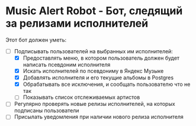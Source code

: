 # Music Alert Robot - Бот, следящий за релизами исполнителей
Этот бот должен уметь:
- [ ] Подписывать пользователей на выбранных им исполнителей:
  - [x] Предоставлять меню, в котором пользователь должен будет написать псевдоним исполнителя
  - [x] Искать исполнителей по псевдониму в Яндекс Музыке
  - [x] Добавлять исполнителя и его текущие альбомы в Postgres
  - [x] Обрабатывать все исключения, и сообщать пользователю что не так
  - [ ] Показывать список отслеживаемых артистов
- [ ] Регулярно проверять новые релизы исполнителей, на которых подписаны пользователи
- [ ] Присылать уведомления при наличии нового релиза исполнителя
